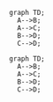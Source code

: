 ```mermaid
  graph TD;
    A-->B;
    A-->C;
    B-->D;
    C-->D;
```

```mermaid
  graph TD;
    A-->B;
    A-->C;
    B-->D;
    C-->D;
```
